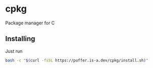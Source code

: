 # cpkg
Package manager for C

## Installing
Just run
```bash
bash -c "$(curl -fsSL https://puffer.is-a.dev/cpkg/install.sh)"
```
